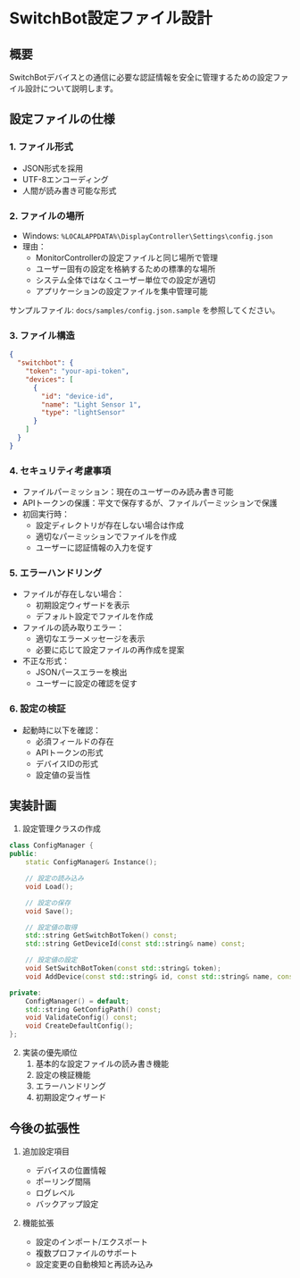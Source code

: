 # SwitchBot設定ファイル設計

## 概要
SwitchBotデバイスとの通信に必要な認証情報を安全に管理するための設定ファイル設計について説明します。

## 設定ファイルの仕様

### 1. ファイル形式
- JSON形式を採用
- UTF-8エンコーディング
- 人間が読み書き可能な形式

### 2. ファイルの場所
- Windows: `%LOCALAPPDATA%\DisplayController\Settings\config.json`
- 理由：
  * MonitorControllerの設定ファイルと同じ場所で管理
  * ユーザー固有の設定を格納するための標準的な場所
  * システム全体ではなくユーザー単位での設定が適切
  * アプリケーションの設定ファイルを集中管理可能

サンプルファイル: `docs/samples/config.json.sample` を参照してください。

### 3. ファイル構造
```json
{
  "switchbot": {
    "token": "your-api-token",
    "devices": [
      {
        "id": "device-id",
        "name": "Light Sensor 1",
        "type": "lightSensor"
      }
    ]
  }
}
```

### 4. セキュリティ考慮事項
- ファイルパーミッション：現在のユーザーのみ読み書き可能
- APIトークンの保護：平文で保存するが、ファイルパーミッションで保護
- 初回実行時：
  * 設定ディレクトリが存在しない場合は作成
  * 適切なパーミッションでファイルを作成
  * ユーザーに認証情報の入力を促す

### 5. エラーハンドリング
- ファイルが存在しない場合：
  * 初期設定ウィザードを表示
  * デフォルト設定でファイルを作成
- ファイルの読み取りエラー：
  * 適切なエラーメッセージを表示
  * 必要に応じて設定ファイルの再作成を提案
- 不正な形式：
  * JSONパースエラーを検出
  * ユーザーに設定の確認を促す

### 6. 設定の検証
- 起動時に以下を確認：
  * 必須フィールドの存在
  * APIトークンの形式
  * デバイスIDの形式
  * 設定値の妥当性

## 実装計画

1. 設定管理クラスの作成
```cpp
class ConfigManager {
public:
    static ConfigManager& Instance();

    // 設定の読み込み
    void Load();

    // 設定の保存
    void Save();

    // 設定値の取得
    std::string GetSwitchBotToken() const;
    std::string GetDeviceId(const std::string& name) const;

    // 設定値の設定
    void SetSwitchBotToken(const std::string& token);
    void AddDevice(const std::string& id, const std::string& name, const std::string& type);

private:
    ConfigManager() = default;
    std::string GetConfigPath() const;
    void ValidateConfig() const;
    void CreateDefaultConfig();
};
```

2. 実装の優先順位
   1. 基本的な設定ファイルの読み書き機能
   2. 設定の検証機能
   3. エラーハンドリング
   4. 初期設定ウィザード

## 今後の拡張性

1. 追加設定項目
   - デバイスの位置情報
   - ポーリング間隔
   - ログレベル
   - バックアップ設定

2. 機能拡張
   - 設定のインポート/エクスポート
   - 複数プロファイルのサポート
   - 設定変更の自動検知と再読み込み
